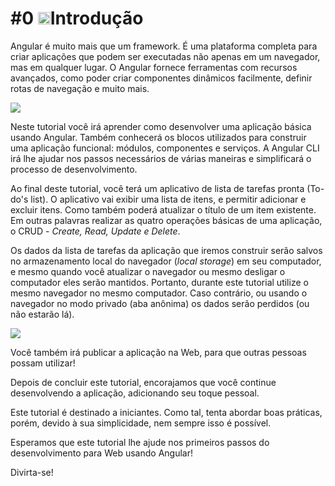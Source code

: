 # \#0 <img class="emoji" alt="dancer" height="20" width="20" src="https://github.githubassets.com/images/icons/emoji/unicode/1f483.png">Introdução

Angular é muito mais que um framework. É uma plataforma completa para criar aplicações que podem ser executadas não apenas em um navegador, mas em qualquer lugar. O Angular fornece ferramentas com recursos avançados, como poder criar componentes dinâmicos facilmente, definir rotas de navegação e muito mais.

![](/assets/angular.png)

Neste tutorial você irá aprender como desenvolver uma aplicação básica usando Angular. Também conhecerá os blocos utilizados para construir uma aplicação funcional: módulos, componentes e serviços. A Angular CLI irá lhe ajudar nos passos necessários de várias maneiras e simplificará o processo de desenvolvimento.

Ao final deste tutorial, você terá um aplicativo de lista de tarefas pronta (To-do's list). O aplicativo vai exibir uma lista de itens, e permitir adicionar e excluir itens. Como também poderá atualizar o título de um item existente. Em outras palavras realizar as quatro operações básicas de uma aplicação, o CRUD - *Create, Read, Update e Delete*. 

Os dados da lista de tarefas da aplicação que iremos construir serão salvos no armazenamento local do navegador (*local storage*) em seu computador, e mesmo quando você atualizar o navegador ou mesmo desligar o computador eles serão mantidos. Portanto, durante este tutorial utilize o mesmo navegador no mesmo computador. Caso contrário, ou usando o navegador no modo privado (aba anônima) os dados serão perdidos (ou não estarão lá).

![](.gitbook/assets/todo-app-final%20%281%29.gif)

Você também irá publicar a aplicação na Web, para que outras pessoas possam utilizar!

Depois de concluir este tutorial, encorajamos que você continue desenvolvendo a aplicação, adicionando seu toque pessoal.

Este tutorial é destinado a iniciantes. Como tal, tenta abordar boas práticas, porém, devido à sua simplicidade, nem sempre isso é possível.

Esperamos que este tutorial lhe ajude nos primeiros passos do desenvolvimento para Web usando Angular!

Divirta-se!
